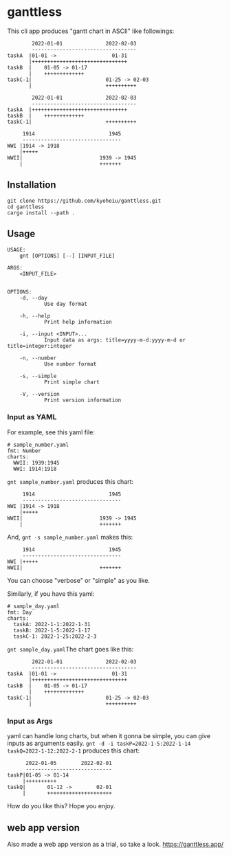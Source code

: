 # ganttless
This cli app produces "gantt chart in ASCII" like followings:

```
        2022-01-01              2022-02-03
        ----------------------------------
taskA  |01-01 ->                  01-31
       |+++++++++++++++++++++++++++++++
taskB  |    01-05 -> 01-17
       |    +++++++++++++
taskC-1|                        01-25 -> 02-03
       |                        ++++++++++
```

```
        2022-01-01              2022-02-03
        ----------------------------------
taskA  |+++++++++++++++++++++++++++++++
taskB  |    +++++++++++++
taskC-1|                        ++++++++++
```

```
     1914                        1945
     --------------------------------
WWI |1914 -> 1918
    |+++++
WWII|                         1939 -> 1945
    |                         +++++++
```

## Installation
```
git clone https://github.com/kyoheiu/ganttless.git
cd ganttless
cargo install --path .
```

## Usage
```
USAGE:
    gnt [OPTIONS] [--] [INPUT_FILE]

ARGS:
    <INPUT_FILE>


OPTIONS:
    -d, --day
            Use day format

    -h, --help
            Print help information

    -i, --input <INPUT>...
            Input data as args: title=yyyy-m-d:yyyy-m-d or title=integer:integer

    -n, --number
            Use number format

    -s, --simple
            Print simple chart

    -V, --version
            Print version information
```

### Input as YAML
For example, see this yaml file:
```
# sample_number.yaml
fmt: Number
charts:
  WWII: 1939:1945
  WWI: 1914:1918
```

`gnt sample_number.yaml` produces this chart:
```
     1914                        1945
     --------------------------------
WWI |1914 -> 1918
    |+++++
WWII|                         1939 -> 1945
    |                         +++++++
```

And, `gnt -s sample_number.yaml` makes this:
```
     1914                        1945
     --------------------------------
WWI |+++++
WWII|                         +++++++
```
You can choose "verbose" or "simple" as you like.

Similarly, if you have this yaml:
```
# sample_day.yaml
fmt: Day
charts:
  taskA: 2022-1-1:2022-1-31
  taskB: 2022-1-5:2022-1-17
  taskC-1: 2022-1-25:2022-2-3
```
`gnt sample_day.yaml`The chart goes like this:
```
        2022-01-01              2022-02-03
        ----------------------------------
taskA  |01-01 ->                  01-31
       |+++++++++++++++++++++++++++++++
taskB  |    01-05 -> 01-17
       |    +++++++++++++
taskC-1|                        01-25 -> 02-03
       |                        ++++++++++
```

### Input as Args
yaml can handle long charts, but when it gonna be simple, you can give inputs as arguments easily.
`gnt -d -i taskP=2022-1-5:2022-1-14 taskQ=2022-1-12:2022-2-1` produces this chart:
```
      2022-01-05        2022-02-01
      ----------------------------
taskP|01-05 -> 01-14
     |++++++++++
taskQ|       01-12 ->        02-01
     |       +++++++++++++++++++++
```
How do you like this? Hope you enjoy.


## web app version
Also made a web app version as a trial, so take a look.
https://ganttless.app/